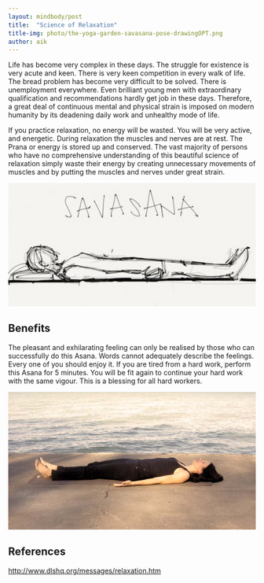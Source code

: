 ```yaml
---
layout: mindbody/post
title:  "Science of Relaxation"
title-img: photo/the-yoga-garden-savasana-pose-drawingOPT.png
author: aik
---
```

Life has become very complex in these days. The struggle for existence is very acute and keen. There is very keen competition in every walk of life. The bread problem has become very difficult to be solved. There is unemployment everywhere. Even brilliant young men with extraordinary qualification and recommendations hardly get job in these days. Therefore, a great deal of continuous mental and physical strain is imposed on modern humanity by its deadening daily work and unhealthy mode of life.

If you practice relaxation, no energy will be wasted. You will be very active, and energetic. During relaxation the muscles and nerves are at rest. The Prana or energy is stored up and conserved. The vast majority of persons who have no comprehensive understanding of this beautiful science of relaxation simply waste their energy by creating unnecessary movements of muscles and by putting the muscles and nerves under great strain.

![savasana](photo/the-yoga-garden-savasana-pose-drawingOPT.png)

## Benefits
The pleasant and exhilarating feeling can only be realised by those who can successfully do this Asana. Words cannot adequately describe the feelings. Every one of you should enjoy it. If you are tired from a hard work, perform this Asana for 5 minutes. You will be fit again to continue your hard work with the same vigour. This is a blessing for all hard workers.

![savasana1](photo/savasana1.jpg)

## References
http://www.dlshq.org/messages/relaxation.htm